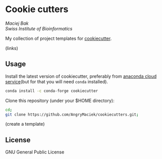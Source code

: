 # Cookie cutters

*Maciej Bak  
Swiss Institute of Bioinformatics*

My collection of project templates for [cookiecutter][1].

(links)

## Usage

Install the latest version of cookiecutter,
preferably from [anaconda cloud service][2](but for that you will need `conda` installed).
```bash
conda install -c conda-forge cookiecutter
```

Clone this repository (under your $HOME directory):
```bash
cd;
git clone https://github.com/AngryMaciek/cookiecutters.git;
```

(create a template)

## License

GNU General Public License

[1]: https://cookiecutter.readthedocs.io/en/latest/
[2]: https://anaconda.org/
